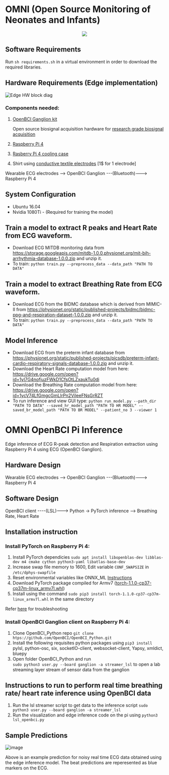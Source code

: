 # OMNI (Open Source Monitoring of Neonates and Infants) 

<p align="center">
  <image src = 'images/omni-logo.png' >
</p>



## Software Requirements
Run `sh requirements.sh` in a virtual environment in order to download the required libraries. 

## Hardware Requirements (Edge implementation)

![Edge HW block diag](https://user-images.githubusercontent.com/1295467/76793911-5c573680-679c-11ea-8eb9-fe0abab7e5ac.png)
### Components needed:

 1. [OpenBCI Ganglion kit](https://shop.openbci.com/products/ganglion-board?variant=13461804483)
 
	 Open source biosignal acquisition hardware for [research grade biosignal acquisition](https://openbci.com/community/published-research-with-openbci/)
 
 2. [Raspberry Pi 4](https://www.raspberrypi.org/products/raspberry-pi-4-model-b/)
 3. [Rasberry Pi 4 cooling case](https://www.newegg.com/p/1W8-00Y1-00032)
 4. Shirt using [conductive textile electrodes](https://www.alibaba.com/product-detail/Conductive-textile-ecg-Electrodes_1127697682.html) [1$ for 1 electrode]
 

Wearable ECG electrodes --> OpenBCI Ganglion ---(Bluetooth)---> Raspberry Pi 4

## System Configuration
* Ubuntu 16.04
* Nvidia 1080Ti - (Required for training the model)

## Train a model to extract R peaks and Heart Rate from ECG waveform.  
* Download ECG MITDB monitoring data from https://storage.googleapis.com/mitdb-1.0.0.physionet.org/mit-bih-arrhythmia-database-1.0.0.zip and unzip it.
* To train: `python train.py --preprocess_data --data_path "PATH TO DATA"` 

## Train a model to extract Breathing Rate from ECG waveform. 
* Download ECG from the BIDMC database which is derived from MIMIC-II from https://physionet.org/static/published-projects/bidmc/bidmc-ppg-and-respiration-dataset-1.0.0.zip and unzip it. 
* To train: `python train.py --preprocess_data --data_path "PATH TO DATA"`

## Model Inference
* Download ECG from the preterm infant database from https://physionet.org/static/published-projects/picsdb/preterm-infant-cardio-respiratory-signals-database-1.0.0.zip and unzip it. 
* Download the Heart Rate computation model from here: https://drive.google.com/open?id=1yI7G4nofjuzFWkD1CfsOtLZxaukTu0di
* Download the Breathing Rate computation model from here: https://drive.google.com/open?id=1ycV74LfGmgcGmLlrPn2VileeFNsGrRZT
* To run inference and view GUI type: `python run_model.py --path_dir "PATH TO DATA" --saved_hr_model_path "PATH TO HR MODEL" --saved_br_model_path "PATH TO BR MODEL" --patient_no 3 --viewer 1`

# OMNI OpenBCI Pi Inference

 Edge inference of ECG R-peak detection and Respiration extraction using Raspberry Pi 4 using ECG (OpenBCI Ganglion).


## Hardware Design

Wearable ECG electrodes --> OpenBCI Ganglion ---(Bluetooth)---> Raspberry Pi 4

## Software Design

OpenBCI client ----(LSL)--->  Python -> PyTorch inference --> Breathing Rate, Heart Rate


## Installation instruction

### Install PyTorch on Raspberry Pi 4:

 1. Install PyTorch dependicies 
 `sudo apt install libopenblas-dev libblas-dev m4 cmake cython python3-yaml libatlas-base-dev`
 2. Increase swap file memory to 1600, Edit variable `CONF_SWAPSIZE` in `/etc/dphys-swapfile`
 3. Reset environmental variables like ONNX_ML [Instructions](https://gist.github.com/akaanirban/621e63237e63bb169126b537d7a1d979) 
 4. Download PyTorch package compiled for Armv7 ([torch-1.1.0-cp37-cp37m-linux_armv7l.whl](https://github.com/marcusvlc/pytorch-on-rpi/blob/master/torch-1.1.0-cp37-cp37m-linux_armv7l.whl))
 5. Install using the command `sudo pip3 install torch-1.1.0-cp37-cp37m-linux_armv7l.whl` in the same directory

Refer [here](https://github.com/marcusvlc/pytorch-on-rpi) for troubleshooting 

### Install OpenBCI Ganglion client on Raspberry Pi 4:

1. Clone OpenBCI_Python repo
 `git clone htps://github.com/OpenBCI/OpenBCI_Python.git`
2. Install the following requisites python packages using `pip3 install`
	pylsl, python-osc, six, socketIO-client, websocket-client, Yapsy, xmldict, bluepy
3. Open folder OpenBCI_Python and run   
    `sudo python3 user.py --board ganglion -a streamer_lsl` to open a lab streaming layer stream of sensor data from the ganglion
    
## Instructions to run to perform real time breathing rate/ heart rate inference using OpenBCI data
1. Run the lsl streamer script to get data to the inference script
`sudo python3 user.py --board ganglion -a streamer_lsl`
3. Run the visualization and edge inference code on the pi using  `python3 lsl_openbci.py`


## Sample Predictions
![image](https://user-images.githubusercontent.com/1295467/76792925-742dbb00-679a-11ea-8865-6d5f8c83cfe6.png)

Above is an example prediction for noisy real time ECG data obtained using the edge inference model. The beat predictions are reperesented as blue markers on the ECG.
